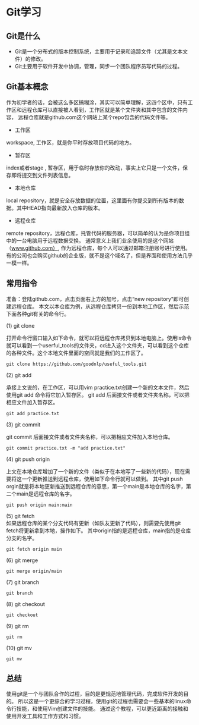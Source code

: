 # Git学习

## Git是什么
* Git是一个分布式的版本控制系统，主要用于记录和追踪文件（尤其是文本文件）的修改。
* Git主要用于软件开发中协调，管理，同步一个团队程序员写代码的过程。

## Git基本概念

作为初学者的话，会被这么多区搞糊涂，其实可以简单理解，这四个区中，只有工作区和远程仓库可以直接被人看到，工作区就是某个文件夹和其中包含的文件内容，
远程仓库就是github.com这个网站上某个repo包含的代码文件等。


* 工作区

workspace, 工作区，就是你平时存放项目代码的地方。


* 暂存区

index或者stage , 暂存区，用于临时存放你的改动，事实上它只是一个文件，保存即将提交到文件列表信息。

* 本地仓库

local repository，就是安全存放数据的位置，这里面有你提交到所有版本的数据。其中HEAD指向最新放入仓库的版本。

* 远程仓库

remote repository，远程仓库，托管代码的服务器，可以简单的认为是你项目组中的一台电脑用于远程数据交换。
通常意义上我们业余使用的是这个网站（www.github.com）, 作为远程仓库，每个人可以通过邮箱注册账号进行使用。<br>
有的公司也会购买github的企业版，就不是这个域名了，但是界面和使用方法几乎一模一样。



## 常用指令

准备：登陆github.com，点击页面右上方的加号，点击“new repository”即可创建远程仓库。
本文以本仓库为例，从远程仓库拷贝一份到本地工作区，然后示范下面各种git有关的命令行。

(1) git clone<br />

打开命令行窗口输入如下命令，就可以将远程仓库拷贝到本地电脑上。使用ls命令就可以看到一个userful_tools的文件夹，cd进入这个文件夹，可以看到这个仓库的各种文件。这个本地文件里面的空间就是我们的工作区了。

```console
git clone https://github.com/goodnlp/useful_tools.git
```

(2) git add <br />

承接上文说的，在工作区，可以用vim practice.txt创建一个新的文本文件，然后使用git add 命令将它加入暂存区。
git add 后面接文件或者文件夹名称，可以把相应文件加入暂存区。

```console
git add practice.txt
```

(3) git commit <br />

git commit 后面接文件或者文件夹名称，可以把相应文件加入本地仓库。

```console
git commit practice.txt -m "add practice.txt"
```

(4) git push origin <br />

上文在本地仓库增加了一个新的文件（类似于在本地写了一些新的代码），现在需要将这一个更新推送到远程仓库，使用如下命令行就可以做到。
其中git push orgin就是将本地更新推送到远程仓库的意思，第一个main是本地仓库的名字，第二个main是远程仓库的名字。

```console
git push origin main:main
```

(5) git fetch<br />
如果远程仓库的某个分支代码有更新（如队友更新了代码），则需要先使用git fetch将更新拿到本地，操作如下。
其中origin指的是远程仓库，main指的是仓库分支的名字。


```console
git fetch origin main
```

(6) git merge<br />

```console
git merge origin/main
```

(7) git branch<br />

```console
git branch
```

(8) git checkout<br />

```console
git checkout
```

(9) git rm <br />

```console
git rm
```

(10) git mv <br />

```console
git mv
```


## 总结

使用git是一个与团队合作的过程，目的是更规范地管理代码，完成软件开发的目的。
所以这是一个更综合的学习过程，使用git的过程也需要会一些基本的linux命令行技能，和使用Vim创建文件的技能。
通过这个教程，可以更近距离的接触和使用开发工具和工作方式和习惯。




